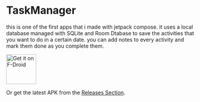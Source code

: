 # TaskManager
this is one of the first apps that i made with jetpack compose. it uses a local database managed with SQLite and Room Dtabase to save the activities that you want to do in a certain date.
you can add notes to every activity and mark them done as you complete them.

[<img src="https://fdroid.gitlab.io/artwork/badge/get-it-on.png"
     alt="Get it on F-Droid"
     height="80">](https://f-droid.org/packages/com.nima.taskmanager/)

Or get the latest APK from the [Releases Section](https://github.com/NimaKhajehpour/TaskManager/releases/latest).

